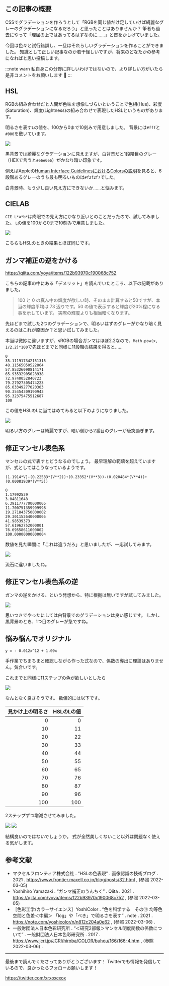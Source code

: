 <!--
title:   UIのカラーパレットとして綺麗なグレーのグラデーションを考える
tags:    CIELAB,Design,デザイン,修正マンセル表色系,色
id:      9ca937a13ce05e025b11
private: false
-->
## この記事の概要

CSSでグラデーションを作ろうとして「RGBを同じ値だけ足していけば綺麗なグレーのグラデーションになるだろう」と思ったことはありませんか？
筆者も過去にやって「理屈の上ではあってるはずなのに……」と首をかしげていました。

今回は色々と試行錯誤し、一旦はそれらしいグラデーションを作ることができました。
知識として正しい記事なのか若干怪しいですが、将来のどなたかの参考になればと思い投稿します。

:::note warn
私自身この分野に詳しいわけではないので、より詳しい方がいたら是非コメントをお願いします :pray:
:::

## HSL

RGBの組み合わせだと人間が色味を想像しづらいということで色相(Hue)、彩度(Saturation)、輝度(Lightness)の組み合わせで表現したHSLというものがあります。

明るさを表す`L`の値を、100から0まで10刻みで用意しました。
背景には`#fff`と`#000`を敷いています。

![](../images/gray-scale-hsl.png)

黒背景では綺麗なグラデーションに見えますが、白背景だと1段階目のグレー（HEXで言うと`#e6e6e6`）がかなり暗い印象です。

例えばAppleの[Human Interface GuidelinesにおけるColorsの説明](https://developer.apple.com/design/human-interface-guidelines/ios/visual-design/color/)を見ると、6段階あるグレーのうち最も明るいものは`#f2f2f7`でした。

白背景時、もう少し良い見え方にできないか……と悩みます。

## CIELAB

`CIE L*a*b*`は肉眼での見え方にかなり近いとのことだったので、試してみました。
`L`の値を100から0まで10刻みで用意しました。

![](../images/gray-scale-cielab.png)

こちらもHSLのときの結果とほぼ同じです。

## ガンマ補正の逆をかける

https://qiita.com/yoya/items/122b93970c190068c752

こちらの記事の中にある「デメリット」を読んでいたところ、以下の記載がありました。

> 100 と 0 の真ん中の輝度が欲しい時、そのまま計算すると50ですが、本当の輝度平均は 73 辺りです。50 の値で表示すると輝度が20%程になる事を示しています。
実際の輝度よりも相当暗くなります。

先ほどまで試した2つのグラデーションで、明るいはずのグレーがかなり暗く見えるのはこれが原因か？と思い試してみました。

本当は微妙に違いますが、sRGBの場合ガンマはほぼ2.2なので、`Math.pow(x, 1/2.2)*100`で先ほどまでと同様に11段階の結果を得ると……

```
0
35.111917342151315
48.11565050522864
57.85326090814171
65.93532905028938
72.9740052840723
79.27927305474223
85.03349277020303
90.35454309190943
95.32375475512687
100
```

この値をHSLのLに当てはめてみると以下のようになりました。

![](../images/gray-scale-reverse-gamma.png)

明るい方のグレーは綺麗ですが、暗い側から2番目のグレーが唐突過ぎます。

## 修正マンセル表色系

マンセルの式で表すとどうなるのでしょう。
最早理解の範疇を超えていますが、式としてはこうなっているようです。

`(1.1914*V)-(0.22533*(V**2))+(0.23352*(V**3))-(0.020484*(V**4))+(0.00081939*(V**5))`

```
0
1.17992539
3.04811648
6.3911777700000005
11.700751359999998
19.271843750000002
29.301152640000005
41.98539373
57.61962752000001
76.69558611000002
100.00000000000004
```

数値を見た瞬間に「これは違うだろ」と思いましたが、一応試してみます。

![](../images/gray-scale-munsell.png)

流石に違いましたね。


## 修正マンセル表色系の逆

ガンマの逆をかける、という発想から、特に根拠は無いですが試してみました。

![](../images/gray-scale-reverse-munsell.png)

思いつきでやったにしては白背景でのグラデーションは良い感じです。
しかし黒背景のとき、1つ目のグレーが急ですね。

## 悩み悩んでオリジナル

```
y = - 0.012x^12 + 1.09x
```

手作業でちまちまと確認しながら作った式なので、係数の導出に理論はありません。気合いです。

これまでと同様に11ステップの色が欲しいとしたら

![](../images/gray-scale-original-11.png)

なんとなく良さそうです。
数値的には以下です。

| 見かけ上の明るさ | HSLのLの値 |
| --: | --: |
| 0 | 0 |
| 10 | 11 |
| 20 | 22 |
| 30 | 33 |
| 40 | 44 |
| 50 | 55 |
| 60 | 65 |
| 70 | 76 |
| 80 | 87 |
| 90 | 96 |
| 100 | 100 |

2ステップずつ増減させてみました。

![](../images/gray-scale-original-13.png)
![](../images/gray-scale-original-9.png)

結構良いのではないでしょうか。
式が全然美しくないこと以外は問題なく使える気がします。

## 参考文献

- マクセルフロンティア株式会社 . “HSLの色表現” . 画像認識の技術ブログ . 2021 . https://www.frontier.maxell.co.jp/blog/posts/32.html , (参照 2022-03-05)
- Yoshihiro Yamazaki . “ガンマ補正のうんちく” . Qiita . 2021 . https://qiita.com/yoya/items/122b93970c190068c752 , (参照 2022-03-05)
- ［色彩工学/カラーサイエンス］YoshiColor . “色を科学する　その⑪ 均等色空間と色差＜中編＞ 「log」や「べき」で明るさを表す” . note . 2021 . https://note.com/yoshicolor/n/n812c204a0e62 , (参照 2022-03-06) .
- 一般財団法人日本色彩研究所 . “＜研究2部報＞マンセル明度関数の係数について” . 一般財団法人日本色彩研究所 . 2017 . https://www.jcri.jp/JCRI/hiroba/COLOR/buhou/166/166-4.htm , (参照 2022-03-06) .

---

最後まで読んでくださってありがとうございます！
Twitterでも情報を発信しているので、良かったらフォローお願いします！

https://twitter.com/xrxoxcxox